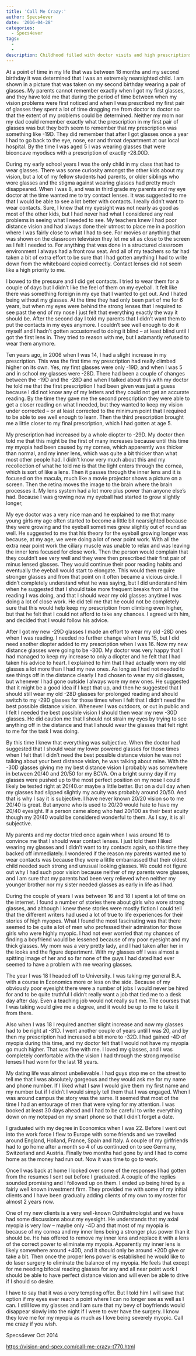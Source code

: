 ```yaml
---
title: 'Call Me Crazy:'
author: Specs4ever
date: '2016-04-28'
categories:
  - Specs4ever
tags:
  - 
  - 
description: Childhood filled with doctor visits and high prescriptions, reluctantly tried contacts but preferred glasses, slight increase in prescription.
---
```

At a point of time in my life that was between 18 months and my second birthday it was determined that I was an extremely nearsighted child.  I am shown in a picture that was taken on my second birthday wearing a pair of glasses.  My parents cannot remember exactly when I got my first glasses, and they have told me that during the period of time between when my vision problems were first noticed and when I was prescribed my first pair of glasses they spent a lot of time dragging me from doctor to doctor so that the extent of my problems could be determined.  Neither my mom nor my dad could remember exactly what the prescription in my first pair of glasses was but they both seem to remember that my prescription was something like -19D.  They did remember that after I got glasses once a year I had to go back to the eye, nose, ear and throat department at our local hospital.  By the time I was aged 5 I was wearing glasses that were biconcave myodiscs with a prescription of exactly -28.00D.

During my early school years I was the only child in my class that had to wear glasses. There was some curiosity amongst the other kids about my vision, but a lot of my fellow students had parents, or older siblings who wore glasses and the stigma against wearing glasses had pretty much disappeared.  When I was 8, and was in third grade my parents and my eye doctor at the time wanted me to try contact lenses.  It was suggested to me that I would be able to see a lot better with contacts.  I really didn’t want to wear contacts.  Sure, I knew that my eyesight was not nearly as good as most of the other kids, but I had never had what I considered any real problems in seeing what I needed to see. My teachers knew I had poor distance vision and had always done their utmost to place me in a position where I was fairly close to what I had to see.   For movies or anything that was shown on the classroom television they let me sit as close to the screen as I felt I needed to.  For anything that was done in a structured classroom environment I always had a front row seat.  And all of my teachers so far had taken a bit of extra effort to be sure that I had gotten anything I had to write down from the whiteboard copied correctly.  Contact lenses did not seem like a high priority to me.

I bowed to the pressure and I did get contacts.  I tried to wear them for a couple of days but I didn’t like the feel of them on my eyeball. It felt like there was something foreign in my eye that I wanted to get out. And I hated being without my glasses.  At the time they had only been part of me for 6 years, but when my eyes were behind the strong lenses that I required to see past the end of my nose I just felt that everything exactly the way it should be.  After the second day I told my parents that I didn’t want them to put the contacts in my eyes anymore.  I couldn’t see well enough to do it myself and I hadn’t gotten accustomed to doing it blind – at least blind until I got the first lens in.  They tried to reason with me, but I adamantly refused to wear them anymore.

Ten years ago, in 2006 when I was 14, I had a slight increase in my prescription. This was the first time my prescription had really climbed higher on its own.  Yes, my first glasses were only -19D, and when I was 5 and in school my glasses were -28D.  There had been a couple of changes between the -19D and the -28D and when I talked about this with my doctor he told me that the first prescription I had been given was just a guess because I did not know any of my letters and they could not get an accurate reading.  By the time they gave me the second prescription they were able to get a closer reading on what I needed, but they wanted to keep my vision under corrected – or at least corrected to the minimum point that I required to be able to see well enough to learn.  Then the third prescription brought me a little closer to my final prescription, which I had gotten at age 5.

My prescription had increased by a whole diopter to -29D.  My doctor then told me that this might be the first of many increases because until this time my myopia had been caused by my cornea, which apparently was thicker than normal, and my inner lens, which was quite a bit thicker than what most other people had.  I didn’t know very much about this and my recollection of what he told me is that the light enters through the cornea, which is sort of like a lens. Then it passes through the inner lens and it is focused on the macula, much like a movie projector shows a picture on a screen. Then the retina moves the image to the brain where the brain processes it.  My lens system had a lot more plus power than anyone else’s had.  Because I was growing now my eyeball had started to grow slightly longer, 

My eye doctor was a very nice man and he explained to me that many young girls my age often started to become a little bit nearsighted because they were growing and the eyeball sometimes grew slightly out of round as well. He suggested to me that his theory for the eyeball growing longer was because, at my age, we were doing a lot of near point work. With all the extra near point work the ciliary muscle was unable to relax and was leaving the inner lens focused for close work.  Then the person would complain that they couldn’t see very well and they were then prescribed their first pair of minus lensed glasses.  They would continue their poor reading habits and eventually the eyeball would start to elongate. This would then require stronger glasses and from that point on it often became a vicious circle.  I didn’t completely understand what he was saying, but I did understand him when he suggested that I should take more frequent breaks from all the reading I was doing, and that I should wear my old glasses anytime I was doing a lot of close work.  He did tell me that he could not be completely sure that this would help keep my prescription from climbing even higher, but that he felt that I could not afford to take any chances.  I agreed with him, and decided that I would follow his advice.

After I got my new -29D glasses I made an effort to wear my old -28D ones when I was reading.  I needed no further change when I was 15, but I did need another diopter added to my prescription when I was 16.  Now my new distance glasses were going to be -30D.  My doctor was very happy that I had managed to keep my increase to only a diopter and he felt that I had taken his advice to heart. I explained to him that I had actually worn my old glasses a lot more than I had my new ones. As long as I had not needed to see things off in the distance clearly I had chosen to wear my old glasses, but whenever I had gone outside I always wore my new ones.  He suggested that it might be a good idea if I kept that up, and then he suggested that I should still wear my old -28D glasses for prolonged reading and should switch to my -29D glasses for those times when I felt that I didn’t need the best possible distance vision.  Whenever I was outdoors, or out in public and I felt I needed the best possible vision I should then wear my new -30D glasses.  He did caution me that I should not strain my eyes by trying to see anything off in the distance and that I should wear the glasses that felt right to me for the task I was doing. 

By this time I knew that everything was subjective.  When the doctor had suggested that I should wear my lower powered glasses for those times when I felt that I didn’t need the best possible distance vision he was not talking about your best distance vision, he was talking about mine.  With the -30D glasses giving me my best distance vision I probably was somewhere in between 20/40 and 20/50 for my BCVA.  On a bright sunny day if my glasses were pushed up to the most perfect position on my nose I could likely be tested right at 20/40.or maybe a little better.  But on a dull day when my glasses had slipped slightly my acuity was probably around 20/50. And that is why I say it is subjective.  I have never known 20/20 vision so to me 20/40 is great.  But anyone who is used to 20/20 would hate to have my 20/40 eyesight.  If a person came along who had 20/100 as their best acuity though my 20/40 would be considered wonderful to them. As I say, it is all subjective.

My parents and my doctor tried once again when I was around 16 to convince me that I should wear contact lenses.  I just told them I liked wearing my glasses and I didn’t want to try contacts again, so this time they backed off immediately.  I wondered if the reason my parents wanted me to wear contacts was because they were a little embarrassed that their oldest child needed such strong and unusual looking glasses.  We could not figure out why I had such poor vision because neither of my parents wore glasses, and I am sure that my parents had been very relieved when neither my younger brother nor my sister needed glasses as early in life as I had.

During the couple of years I was between 16 and 18 I spent a lot of time on the internet.   I found a number of stories there about girls who wore strong glasses, and although I knew these stories were mostly fiction I could tell that the different writers had used a lot of true to life experiences for their stories of high myopes.  What I found the most fascinating was that there seemed to be quite a lot of men who professed their admiration for those girls who were highly myopic.  I had not ever worried that my chances of finding a boyfriend would be lessened because of my poor eyesight and my thick glasses.  My mom was a very pretty lady, and I had taken after her in the looks and the figure department.  With my glasses off I was almost a spitting image of her and so far none of the guys I had dated had ever seemed to have a problem with me wearing glasses.

The year I was 18 I headed off to University.  I was taking my general B.A. with a course in Economics more or less on the side.  Because of my obviously poor eyesight there were a number of jobs I would never be hired for and to be quite truthful I didn’t really want a job that tied me to a desk day after day.  Even a teaching job would not really suit me.  The courses that I was taking would give me a degree, and it would be up to me to take it from there.

Also when I was 18 I required another slight increase and now my glasses had to be right at -31D.  I went another couple of years until I was 20, and by then my prescription had increased a bit more to -32D.  I had gained -4D of myopia during this time, and my doctor felt that I would not have my myopia go much higher.  That was fine with me.  I loved my glasses, and I was completely comfortable with the vision I had through the strong myodisc lenses I had worn for the last 18 years.

My dating life was almost unbelievable.  I had guys stop me on the street to tell me that I was absolutely gorgeous and they would ask me for my name and phone number. If I liked what I saw I would give them my first name and my number but if I didn’t I would simply tell them that I was engaged.  When I was around campus the story was the same. It seemed that most of the time I had an entourage of men that were vying for my attention.  I was booked at least 30 days ahead and I had to be careful to write everything down on my notepad on my smart phone so that I didn’t forget a date.

I graduated with my degree in Economics when I was 22.  Before I went out into the work force I flew to Europe with some friends and we travelled around England, Holland, France, Spain and Italy.  A couple of my girlfriends had to go home after a month so 4 of us continued on to see Germany, Switzerland and Austria.  Finally two months had gone by and I had to come home as the money had run out. Now it was time to go to work.

Once I was back at home I looked over some of the responses I had gotten from the resumes I sent out before I graduated. A couple of the replies sounded promising and I followed up on them.  I ended up being hired by a fairly well known investment firm. They provided me with some of my initial clients and I have been gradually adding clients of my own to my roster for almost 2 years now.

One of my new clients is a very well-known Ophthalmologist and we have had some discussions about my eyesight.  He understands that my axial myopia is very low – maybe only -4D and that most of my myopia is because of my cornea and my inner lens being a stronger plus power than it should be.  He has offered to remove my inner lens and replace it with a lens of the correct power to eliminate my myopia. Apparently my inner lens is likely somewhere around +40D, and it should only be around +20D give or take a bit.  Then once the proper lens power is established he would like to do laser surgery to eliminate the balance of my myopia.  He feels that except for me needing bifocal reading glasses for any and all near point work I should be able to have perfect distance vision and will even be able to drive if I should so desire.

I have to say that it was a very tempting offer.  But I told him I will save that option if my eyes ever reach a point where I can no longer see as well as I can.  I still love my glasses and I am sure that my bevy of boyfriends would disappear slowly into the night if I were to ever have the surgery.  I know they love me for my myopia as much as I love being severely myopic.  Call me crazy if you wish.

Specs4ever
Oct 2014

https://vision-and-spex.com/call-me-crazy-t770.html